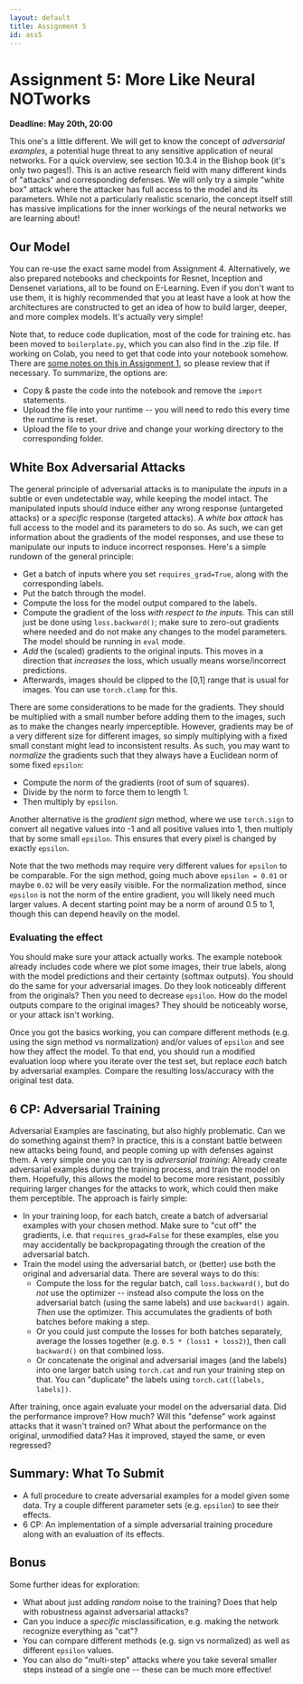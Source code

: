 ```yaml
---
layout: default
title: Assignment 5
id: ass5
---
```



# Assignment 5: More Like Neural NOTworks
**Deadline: May 20th, 20:00**

This one's a little different.
We will get to know the concept of _adversarial examples_, a potential huge threat to any sensitive application of
neural networks. 
For a quick overview, see section 10.3.4 in the Bishop book (it's only two pages!).
This is an active research field with many different kinds of "attacks" and corresponding defenses.
We will only try a simple "white box" attack where the attacker has full access to the model and its parameters.
While not a particularly realistic scenario, the concept itself still has massive implications for the inner workings
of the neural networks we are learning about!


## Our Model

You can re-use the exact same model from Assignment 4.
Alternatively, we also prepared notebooks and checkpoints for Resnet, Inception and Densenet variations, all to be found
on E-Learning.
Even if you don't want to use them, it is highly recommended that you at least have a look at how the architectures are
constructed to get an idea of how to build larger, deeper, and more complex models.
It's actually very simple!

Note that, to reduce code duplication, most of the code for training etc. has been moved to `boilerplate.py`, which you
can also find in the .zip file.
If working on Colab, you need to get that code into your notebook somehow.
There are [some notes on this in Assignment 1](https://ovgu-ailab.github.io/idl2025/assignment1.html), so please review
that if necessary.
To summarize, the options are:
- Copy & paste the code into the notebook and remove the `import` statements.
- Upload the file into your runtime -- you will need to redo this every time the runtime is reset.
- Upload the file to your drive and change your working directory to the corresponding folder.


## White Box Adversarial Attacks

The general principle of adversarial attacks is to manipulate the _inputs_ in a subtle or even undetectable way, while
keeping the model intact.
The manipulated inputs should induce either any wrong response (untargeted attacks) or a _specific_ response (targeted
attacks).
A _white box attack_ has full access to the model and its parameters to do so.
As such, we can get information about the gradients of the model responses, and use these to manipulate our inputs to
induce incorrect responses.
Here's a simple rundown of the general principle:

- Get a batch of inputs where you set `requires_grad=True`, along with the corresponding labels.
- Put the batch through the model.
- Compute the loss for the model output compared to the labels.
- Compute the gradient of the loss _with respect to the inputs_.
This can still just be done using `loss.backward()`; make sure to zero-out gradients where needed and do not make any
changes to the model parameters. 
The model should be running in `eval` mode.
- _Add_ the (scaled) gradients to the original inputs.
This moves in a direction that _increases_ the loss, which usually means worse/incorrect predictions.
- Afterwards, images should be clipped to the [0,1] range that is usual for images.
You can use `torch.clamp` for this.

There are some considerations to be made for the gradients. 
They should be multiplied with a small number before adding them to the images, such as to make the changes nearly 
imperceptible.
However, gradients may be of a very different size for different images, so simply multiplying with a fixed small
constant might lead to inconsistent results.
As such, you may want to _normalize_ the gradients such that they always have a Euclidean norm of some fixed `epsilon`:
- Compute the norm of the gradients (root of sum of squares).
- Divide by the norm to force them to length 1.
- Then multiply by `epsilon`.

Another alternative is the _gradient sign_ method, where we use `torch.sign` to convert all negative values into -1 and
all positive values into 1, then multiply that by some small `epsilon`.
This ensures that every pixel is changed by exactly `epsilon`.

Note that the two methods may require very different values for `epsilon` to be comparable.
For the sign method, going much above `epsilon = 0.01` or maybe `0.02` will be very easily visible.
For the normalization method, since `epsilon` is not the norm of the entire gradient, you will likely need much larger
values.
A decent starting point may be a norm of around 0.5 to 1, though this can depend heavily on the model.

### Evaluating the effect
You should make sure your attack actually works.
The example notebook already includes code where we plot some images, their true labels, along with the model predictions
and their certainty (softmax outputs).
You should do the same for your adversarial images.
Do they look noticeably different from the originals?
Then you need to decrease `epsilon`.
How do the model outputs compare to the original images?
They should be noticeably worse, or your attack isn't working.

Once you got the basics working, you can compare different methods (e.g. using the sign method vs normalization) and/or
values of `epsilon` and see how they affect the model.
To that end, you should run a modified evaluation loop where you iterate over the test set, but replace _each_ batch
by adversarial examples.
Compare the resulting loss/accuracy with the original test data.


## 6 CP: Adversarial Training

Adversarial Examples are fascinating, but also highly problematic.
Can we do something against them?
In practice, this is a constant battle between new attacks being found, and people coming up with defenses against them.
A very simple one you can try is _adversarial training_:
Already create adversarial examples during the training process, and train the model on them.
Hopefully, this allows the model to become more resistant, possibly requiring larger changes for the attacks to work,
which could then make them perceptible.
The approach is fairly simple:

- In your training loop, for each batch, create a batch of adversarial examples with your chosen method.
Make sure to "cut off" the gradients, i.e. that `requires_grad=False` for these examples, else you may accidentally be
backpropagating through the creation of the adversarial batch.
- Train the model using the adversarial batch, or (better) use both the original and adversarial data.
There are several ways to do this:
  - Compute the loss for the regular batch, call `loss.backward()`, but do _not_ use the optimizer -- instead also compute
  the loss on the adversarial batch (using the same labels) and use `backward()` again. _Then_ use the optimizer. 
  This accumulates the gradients of both batches before making a step.
  - Or you could just compute the losses for both batches separately, average the losses together
  (e.g. `0.5 * (loss1 + loss2)`), then call `backward()` on that combined loss.
  - Or concatenate the original and adversarial images (and the labels) into one larger batch using `torch.cat` and run your
  training step on that.
  You can "duplicate" the labels using `torch.cat([labels, labels])`.

After training, once again evaluate your model on the adversarial data.
Did the performance improve?
How much?
Will this "defense" work against attacks that it wasn't trained on?
What about the performance on the original, unmodified data?
Has it improved, stayed the same, or even regressed?


## Summary: What To Submit

- A full procedure to create adversarial examples for a model given some data. 
Try a couple different parameter sets (e.g. `epsilon`) to see their effects.
- 6 CP: An implementation of a simple adversarial training procedure along with an evaluation of its effects.


## Bonus

Some further ideas for exploration:
- What about just adding _random_ noise to the training? Does that help with robustness against adversarial attacks?
- Can you induce a _specific_ misclassification, e.g. making the network recognize everything as "cat"?
- You can compare different methods (e.g. sign vs normalized) as well as different `epsilon` values.
- You can also do "multi-step" attacks where you take several smaller steps instead of a single one -- these can be much
more effective!
